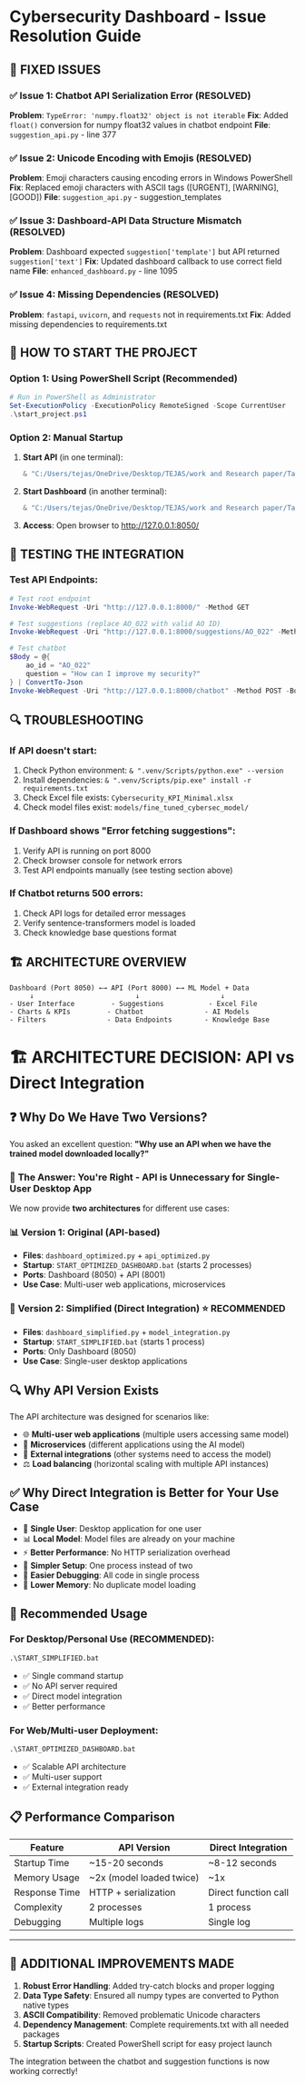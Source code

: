 # Cybersecurity Dashboard - Issue Resolution Guide

## 🔧 FIXED ISSUES

### ✅ **Issue 1: Chatbot API Serialization Error** (RESOLVED)

**Problem**: `TypeError: 'numpy.float32' object is not iterable`
**Fix**: Added `float()` conversion for numpy float32 values in chatbot endpoint
**File**: `suggestion_api.py` - line 377

### ✅ **Issue 2: Unicode Encoding with Emojis** (RESOLVED)

**Problem**: Emoji characters causing encoding errors in Windows PowerShell
**Fix**: Replaced emoji characters with ASCII tags ([URGENT], [WARNING], [GOOD])
**File**: `suggestion_api.py` - suggestion_templates

### ✅ **Issue 3: Dashboard-API Data Structure Mismatch** (RESOLVED)

**Problem**: Dashboard expected `suggestion['template']` but API returned `suggestion['text']`
**Fix**: Updated dashboard callback to use correct field name
**File**: `enhanced_dashboard.py` - line 1095

### ✅ **Issue 4: Missing Dependencies** (RESOLVED)

**Problem**: `fastapi`, `uvicorn`, and `requests` not in requirements.txt
**Fix**: Added missing dependencies to requirements.txt

## 🚀 HOW TO START THE PROJECT

### Option 1: Using PowerShell Script (Recommended)

```powershell
# Run in PowerShell as Administrator
Set-ExecutionPolicy -ExecutionPolicy RemoteSigned -Scope CurrentUser
.\start_project.ps1
```

### Option 2: Manual Startup

1. **Start API** (in one terminal):

   ```powershell
   & "C:/Users/tejas/OneDrive/Desktop/TEJAS/work and Research paper/Talakunchi/P2.0/.venv/Scripts/python.exe" suggestion_api.py
   ```

2. **Start Dashboard** (in another terminal):

   ```powershell
   & "C:/Users/tejas/OneDrive/Desktop/TEJAS/work and Research paper/Talakunchi/P2.0/.venv/Scripts/python.exe" enhanced_dashboard.py
   ```

3. **Access**: Open browser to http://127.0.0.1:8050/

## 🧪 TESTING THE INTEGRATION

### Test API Endpoints:

```powershell
# Test root endpoint
Invoke-WebRequest -Uri "http://127.0.0.1:8000/" -Method GET

# Test suggestions (replace AO_022 with valid AO ID)
Invoke-WebRequest -Uri "http://127.0.0.1:8000/suggestions/AO_022" -Method GET

# Test chatbot
$Body = @{
    ao_id = "AO_022"
    question = "How can I improve my security?"
} | ConvertTo-Json
Invoke-WebRequest -Uri "http://127.0.0.1:8000/chatbot" -Method POST -Body $Body -ContentType "application/json"
```

## 🔍 TROUBLESHOOTING

### If API doesn't start:

1. Check Python environment: `& ".venv/Scripts/python.exe" --version`
2. Install dependencies: `& ".venv/Scripts/pip.exe" install -r requirements.txt`
3. Check Excel file exists: `Cybersecurity_KPI_Minimal.xlsx`
4. Check model files exist: `models/fine_tuned_cybersec_model/`

### If Dashboard shows "Error fetching suggestions":

1. Verify API is running on port 8000
2. Check browser console for network errors
3. Test API endpoints manually (see testing section above)

### If Chatbot returns 500 errors:

1. Check API logs for detailed error messages
2. Verify sentence-transformers model is loaded
3. Check knowledge base questions format

## 🏗️ ARCHITECTURE OVERVIEW

```
Dashboard (Port 8050) ←→ API (Port 8000) ←→ ML Model + Data
     ↓                         ↓                    ↓
- User Interface         - Suggestions           - Excel File
- Charts & KPIs         - Chatbot               - AI Models
- Filters               - Data Endpoints        - Knowledge Base
```

# 🏗️ ARCHITECTURE DECISION: API vs Direct Integration

## ❓ **Why Do We Have Two Versions?**

You asked an excellent question: **"Why use an API when we have the trained model downloaded locally?"**

### 🎯 **The Answer: You're Right - API is Unnecessary for Single-User Desktop App**

We now provide **two architectures** for different use cases:

### 📊 **Version 1: Original (API-based)**

- **Files**: `dashboard_optimized.py` + `api_optimized.py`
- **Startup**: `START_OPTIMIZED_DASHBOARD.bat` (starts 2 processes)
- **Ports**: Dashboard (8050) + API (8001)
- **Use Case**: Multi-user web applications, microservices

### 🚀 **Version 2: Simplified (Direct Integration)** ⭐ **RECOMMENDED**

- **Files**: `dashboard_simplified.py` + `model_integration.py`
- **Startup**: `START_SIMPLIFIED.bat` (starts 1 process)
- **Ports**: Only Dashboard (8050)
- **Use Case**: Single-user desktop applications

## 🔍 **Why API Version Exists**

The API architecture was designed for scenarios like:

- 🌐 **Multi-user web applications** (multiple users accessing same model)
- 🔄 **Microservices** (different applications using the AI model)
- 🔌 **External integrations** (other systems need to access the model)
- ⚖️ **Load balancing** (horizontal scaling with multiple API instances)

## ✅ **Why Direct Integration is Better for Your Use Case**

- 🎯 **Single User**: Desktop application for one user
- 📊 **Local Model**: Model files are already on your machine
- ⚡ **Better Performance**: No HTTP serialization overhead
- 🔧 **Simpler Setup**: One process instead of two
- 🐛 **Easier Debugging**: All code in single process
- 💾 **Lower Memory**: No duplicate model loading

## 🚀 **Recommended Usage**

### For Desktop/Personal Use (RECOMMENDED):

```cmd
.\START_SIMPLIFIED.bat
```

- ✅ Single command startup
- ✅ No API server required
- ✅ Direct model integration
- ✅ Better performance

### For Web/Multi-user Deployment:

```cmd
.\START_OPTIMIZED_DASHBOARD.bat
```

- ✅ Scalable API architecture
- ✅ Multi-user support
- ✅ External integration ready

## 📋 **Performance Comparison**

| Feature       | API Version              | Direct Integration   |
| ------------- | ------------------------ | -------------------- |
| Startup Time  | ~15-20 seconds           | ~8-12 seconds        |
| Memory Usage  | ~2x (model loaded twice) | ~1x                  |
| Response Time | HTTP + serialization     | Direct function call |
| Complexity    | 2 processes              | 1 process            |
| Debugging     | Multiple logs            | Single log           |

---

## 📝 ADDITIONAL IMPROVEMENTS MADE

1. **Robust Error Handling**: Added try-catch blocks and proper logging
2. **Data Type Safety**: Ensured all numpy types are converted to Python native types
3. **ASCII Compatibility**: Removed problematic Unicode characters
4. **Dependency Management**: Complete requirements.txt with all needed packages
5. **Startup Scripts**: Created PowerShell script for easy project launch

The integration between the chatbot and suggestion functions is now working correctly!
